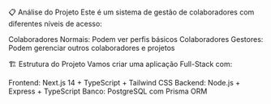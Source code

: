 📋 Análise do Projeto
Este é um sistema de gestão de colaboradores com diferentes níveis de acesso:

Colaboradores Normais: Podem ver perfis básicos
Colaboradores Gestores: Podem gerenciar outros colaboradores e projetos

🏗️ Estrutura do Projeto
Vamos criar uma aplicação Full-Stack com:

Frontend: Next.js 14 + TypeScript + Tailwind CSS
Backend: Node.js + Express + TypeScript
Banco: PostgreSQL com Prisma ORM
